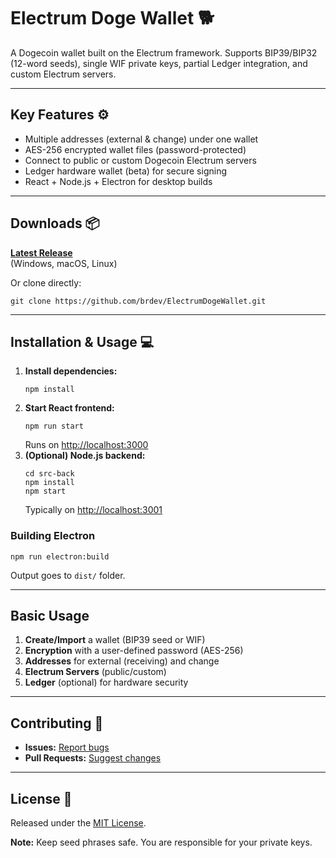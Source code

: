 <!DOCTYPE html>
<html lang="en">
<body>

<h1>Electrum Doge Wallet 🐕</h1>

<p>
  A Dogecoin wallet built on the Electrum framework. Supports BIP39/BIP32 (12-word seeds),  
  single WIF private keys, partial Ledger integration, and custom Electrum servers.
</p>

<hr>

<h2>Key Features ⚙️</h2>
<ul>
  <li>Multiple addresses (external &amp; change) under one wallet</li>
  <li>AES-256 encrypted wallet files (password-protected)</li>
  <li>Connect to public or custom Dogecoin Electrum servers</li>
  <li>Ledger hardware wallet (beta) for secure signing</li>
  <li>React + Node.js + Electron for desktop builds</li>
</ul>

<hr>

<h2>Downloads 📦</h2>
<p>
  <strong><a href="https://github.com/brdev-c/Electrum-Doge/releases">Latest Release</a></strong><br>
  (Windows, macOS, Linux)
</p>
<p>Or clone directly:</p>
<pre><code>git clone https://github.com/brdev/ElectrumDogeWallet.git</code></pre>

<hr>

<h2>Installation &amp; Usage 💻</h2>
<ol>
  <li>
    <strong>Install dependencies:</strong>
    <pre><code>npm install</code></pre>
  </li>
  <li>
    <strong>Start React frontend:</strong>
    <pre><code>npm run start</code></pre>
    Runs on <a href="http://localhost:3000">http://localhost:3000</a>
  </li>
  <li>
    <strong>(Optional) Node.js backend:</strong>
    <pre><code>cd src-back
npm install
npm start</code></pre>
    Typically on <a href="http://localhost:3001">http://localhost:3001</a>
  </li>
</ol>

<h3>Building Electron</h3>
<pre><code>npm run electron:build</code></pre>
<p>Output goes to <code>dist/</code> folder.</p>

<hr>

<h2>Basic Usage</h2>
<ol>
  <li><strong>Create/Import</strong> a wallet (BIP39 seed or WIF)</li>
  <li><strong>Encryption</strong> with a user-defined password (AES-256)</li>
  <li><strong>Addresses</strong> for external (receiving) and change</li>
  <li><strong>Electrum Servers</strong> (public/custom)</li>
  <li><strong>Ledger</strong> (optional) for hardware security</li>
</ol>

<hr>

<h2>Contributing 🤝</h2>
<ul>
  <li><strong>Issues:</strong> <a href="https://github.com/brdev/ElectrumDogeWallet/issues">Report bugs</a></li>
  <li><strong>Pull Requests:</strong> <a href="https://github.com/brdev/ElectrumDogeWallet/pulls">Suggest changes</a></li>
</ul>

<hr>

<h2>License 📄</h2>
<p>Released under the <a href="LICENSE">MIT License</a>.</p>
<p><strong>Note:</strong> Keep seed phrases safe. You are responsible for your private keys.</p>

</body>
</html>
